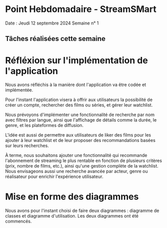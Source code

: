 # Point Hebdomadaire - StreamSMart

Date : Jeudi 12 septembre 2024
Semaine n° 1

## Tâches réalisées cette semaine

# Réfléxion sur l'implémentation de l'application

Nous avons réfléchis à la manière dont l'application va être codée et implémentée.

Pour l'instant l'application visera à offrir aux utilisateurs la possibilité de créer un compte, rechercher des films ou séries, et gérer leur watchlist.

Nous prévoyons d'implémenter une fonctionnalité de recherche par nom avec filtres par langue, ainsi que l'affichage de détails comme la durée, le genre, et les plateformes de diffusion. 

L'idée est aussi de permettre aux utilisateurs de liker des films pour les ajouter à leur watchlist et de leur proposer des recommandations basées sur leurs recherches.

À terme, nous souhaitons ajouter une fonctionnalité qui recommande l'abonnement de streaming le plus rentable en fonction de plusieurs critères (prix, nombre de films, etc.), ainsi qu'une gestion complète de la watchlist. Nous envisageons aussi une recherche avancée par acteur, genre ou réalisateur pour enrichir l'expérience utilisateur.



# Mise en forme des diagrammes
Nous avons pour l'instant choisi de faire deux diagrammes : diagramme de classes et diagramme d'utilisation.
Les deux diagrammes ont été commencés.

